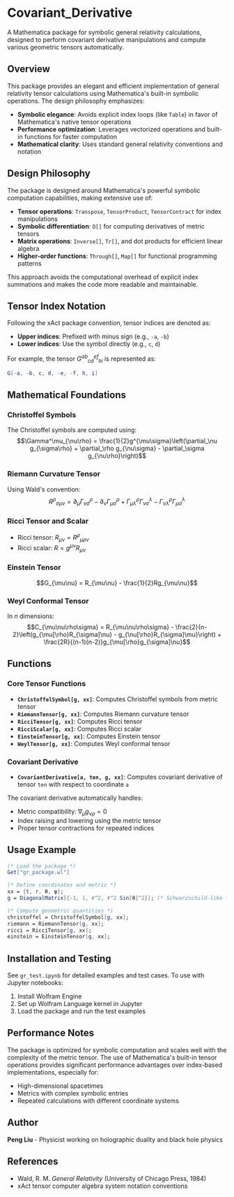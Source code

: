 # Covariant_Derivative

A Mathematica package for symbolic general relativity calculations, designed to perform covariant derivative manipulations and compute various geometric tensors automatically.

## Overview

This package provides an elegant and efficient implementation of general relativity tensor calculations using Mathematica's built-in symbolic operations. The design philosophy emphasizes:

- **Symbolic elegance**: Avoids explicit index loops (like `Table`) in favor of Mathematica's native tensor operations
- **Performance optimization**: Leverages vectorized operations and built-in functions for faster computation
- **Mathematical clarity**: Uses standard general relativity conventions and notation

## Design Philosophy

The package is designed around Mathematica's powerful symbolic computation capabilities, making extensive use of:

- **Tensor operations**: `Transpose`, `TensorProduct`, `TensorContract` for index manipulations
- **Symbolic differentiation**: `D[]` for computing derivatives of metric tensors
- **Matrix operations**: `Inverse[]`, `Tr[]`, and dot products for efficient linear algebra
- **Higher-order functions**: `Through[]`, `Map[]` for functional programming patterns

This approach avoids the computational overhead of explicit index summations and makes the code more readable and maintainable.

## Tensor Index Notation

Following the xAct package convention, tensor indices are denoted as:
- **Upper indices**: Prefixed with minus sign (e.g., `-a`, `-b`)  
- **Lower indices**: Use the symbol directly (e.g., `c`, `d`)

For example, the tensor $G^{ab}{}_{cd}{}^{ef}{}_{hi}$ is represented as:
```mathematica
G[-a, -b, c, d, -e, -f, h, i]
```

## Mathematical Foundations

### Christoffel Symbols
The Christoffel symbols are computed using:
$$\Gamma^\mu_{\nu\rho} = \frac{1}{2}g^{\mu\sigma}\left(\partial_\nu g_{\sigma\rho} + \partial_\rho g_{\nu\sigma} - \partial_\sigma g_{\nu\rho}\right)$$

### Riemann Curvature Tensor
Using Wald's convention:
$$R^\rho{}_{\sigma\mu\nu} = \partial_\mu\Gamma^\rho_{\nu\sigma} - \partial_\nu\Gamma^\rho_{\mu\sigma} + \Gamma^\rho_{\mu\lambda}\Gamma^\lambda_{\nu\sigma} - \Gamma^\rho_{\nu\lambda}\Gamma^\lambda_{\mu\sigma}$$

### Ricci Tensor and Scalar
- Ricci tensor: $R_{\mu\nu} = R^\rho{}_{\mu\rho\nu}$
- Ricci scalar: $R = g^{\mu\nu}R_{\mu\nu}$

### Einstein Tensor
$$G_{\mu\nu} = R_{\mu\nu} - \frac{1}{2}Rg_{\mu\nu}$$

### Weyl Conformal Tensor
In $n$ dimensions:
$$C_{\mu\nu\rho\sigma} = R_{\mu\nu\rho\sigma} - \frac{2}{n-2}\left(g_{\mu[\rho}R_{\sigma]\nu} - g_{\nu[\rho}R_{\sigma]\mu}\right) + \frac{2R}{(n-1)(n-2)}g_{\mu[\rho}g_{\sigma]\nu}$$

## Functions

### Core Tensor Functions
- **`ChristoffelSymbol[g, xx]`**: Computes Christoffel symbols from metric tensor
- **`RiemannTensor[g, xx]`**: Computes Riemann curvature tensor
- **`RicciTensor[g, xx]`**: Computes Ricci tensor
- **`RicciScalar[g, xx]`**: Computes Ricci scalar
- **`EinsteinTensor[g, xx]`**: Computes Einstein tensor
- **`WeylTensor[g, xx]`**: Computes Weyl conformal tensor

### Covariant Derivative
- **`CovariantDerivative[a, ten, g, xx]`**: Computes covariant derivative of tensor `ten` with respect to coordinate `a`

The covariant derivative automatically handles:
- Metric compatibility: $\nabla_\mu g_{\nu\rho} = 0$
- Index raising and lowering using the metric tensor
- Proper tensor contractions for repeated indices

## Usage Example

```mathematica
(* Load the package *)
Get["gr_package.wl"]

(* Define coordinates and metric *)
xx = {t, r, θ, φ};
g = DiagonalMatrix[{-1, 1, r^2, r^2 Sin[θ]^2}]; (* Schwarzschild-like *)

(* Compute geometric quantities *)
christoffel = ChristoffelSymbol[g, xx];
riemann = RiemannTensor[g, xx];
ricci = RicciTensor[g, xx];
einstein = EinsteinTensor[g, xx];
```

## Installation and Testing

See `gr_test.ipynb` for detailed examples and test cases. To use with Jupyter notebooks:

1. Install Wolfram Engine
2. Set up Wolfram Language kernel in Jupyter
3. Load the package and run the test examples

## Performance Notes

The package is optimized for symbolic computation and scales well with the complexity of the metric tensor. The use of Mathematica's built-in tensor operations provides significant performance advantages over index-based implementations, especially for:

- High-dimensional spacetimes
- Metrics with complex symbolic entries  
- Repeated calculations with different coordinate systems

## Author

**Peng Liu** - Physicist working on holographic duality and black hole physics

## References

- Wald, R. M. *General Relativity* (University of Chicago Press, 1984)
- xAct tensor computer algebra system notation conventions

